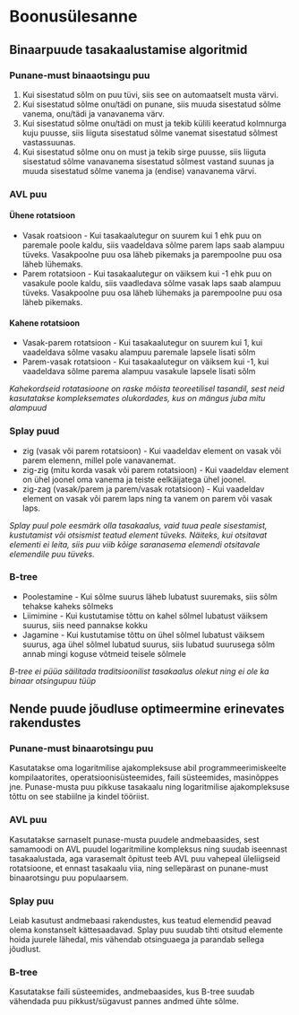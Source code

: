 # Boonusülesanne

## Binaarpuude tasakaalustamise algoritmid

### Punane-must binaaotsingu puu 

1. Kui sisestatud sõlm on puu tüvi, siis see on automaatselt musta värvi.
2. Kui sisestatud sõlme onu/tädi on punane, siis muuda sisestatud sõlme vanema, onu/tädi ja vanavanema värv.
3. Kui sisestatud sõlme onu/tädi on must ja tekib külili keeratud kolmnurga kuju puusse, siis liiguta sisestatud sõlme vanemat sisestatud sõlmest vastassuunas.
4. Kui sisestatud sõlme onu on must ja tekib sirge puusse, siis liiguta sisestatud sõlme vanavanema sisestatud sõlmest vastand suunas ja muuda sisestatud sõlme vanema ja (endise) vanavanema värvi.


### AVL puu 

#### Ühene rotatsioon

- Vasak roatsioon - Kui tasakaalutegur on suurem kui 1 ehk puu on paremale poole kaldu, siis vaadeldava sõlme parem laps saab alampuu tüveks. Vasakpoolne puu osa läheb pikemaks ja parempoolne puu osa läheb lühemaks. 
- Parem rotatsioon - Kui tasakaalutegur on väiksem kui -1 ehk puu on vasakule poole kaldu, siis vaadledava sõlme vasak laps saab alampuu tüveks. Vasakpoolne puu osa läheb lühemaks ja parempoolne puu osa läheb pikemaks.

#### Kahene rotatsioon 

- Vasak-parem rotatsioon - Kui tasakaalutegur on suurem kui 1, kui vaadeldava sõlme vasaku alampuu paremale lapsele lisati sõlm
- Parem-vasak rotatsioon - Kui tasakaalutegur on väiksem kui -1, kui vaadeldava sõlme parema alampuu vasakule lapsele lisati sõlm 

*Kahekordseid rotatasioone on raske mõista teoreetilisel tasandil, sest neid kasutatakse kompleksemates olukordades, kus on mängus juba mitu alampuud*

### Splay puud 

- zig (vasak või parem rotatsioon) - Kui vaadeldav element on vasak või parem elemenn, millel pole vanavanemat.
- zig-zig (mitu korda vasak või parem rotatsioon) - Kui vaadeldav element on ühel joonel oma vanema ja teiste eelkäijatega ühel joonel.
- zig-zag (vasak/parem ja parem/vasak rotatsioon) - Kui vaadeldav element on vasak või parem laps ning ta vanem on parem või vasak laps.

*Splay puul pole eesmärk olla tasakaalus, vaid tuua peale sisestamist, kustutamist või otsismist teatud element tüveks. Näiteks, kui otsitavat elementi ei leita, siis puu viib kõige saranasema elemendi otsitavale elemendile puu tüveks.*

### B-tree

- Poolestamine - Kui sõlme suurus läheb lubatust suuremaks, siis sõlm tehakse kaheks sõlmeks
- Liimimine - Kui kustutamise tõttu on kahel sõlmel lubatust väiksem suurus, siis need pannakse kokku
- Jagamine - Kui kustutamise tõttu on ühel sõlmel lubatust väiksem suurus, aga ühel sõlmel lubatud suurus, siis lubatud suurusega sõlm annab mingi koguse võtmeid teisele sõlmele

*B-tree ei püüa säilitada traditsioonilist tasakaalus olekut ning ei ole ka binaar otsingupuu tüüp*


## Nende puude jõudluse optimeermine erinevates rakendustes

### Punane-must binaarotsingu puu

Kasutatakse oma logaritmilise ajakompleksuse abil programmeerimiskeelte kompilaatorites, operatsioonisüsteemides, faili süsteemides, masinõppes jne. Punase-musta puu pikkuse tasakaalu ning logaritmilise ajakompleksuse tõttu on see stabiilne ja kindel tööriist.

### AVL puu

Kasutatakse sarnaselt punase-musta puudele andmebaasides, sest samamoodi on AVL puudel logaritmiline kompleksus ning suudab iseennast tasakaalustada, aga varasemalt õpitust teeb AVL puu vahepeal üleliigseid rotatsioone, et ennast tasakaalu viia, ning sellepärast on punane-must binaarotsingu puu populaarsem. 

### Splay puu

Leiab kasutust andmebaasi rakendustes, kus teatud elemendid peavad olema konstanselt kättesaadavad. Splay puu suudab tihti otsitud elemente hoida juurele lähedal, mis vähendab otsinguaega ja parandab sellega jõudlust. 

### B-tree 

Kasutatakse faili süsteemides, andmebaasides, kus B-tree suudab vähendada puu pikkust/sügavust pannes andmed ühte sõlme. 



